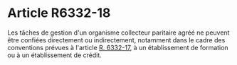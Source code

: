 # Article R6332-18

  
Les tâches de gestion d'un organisme collecteur paritaire agréé ne peuvent être confiées directement ou indirectement, notamment dans le cadre des conventions prévues à l'article [R. 6332-17][1], à un établissement de formation ou à un établissement de crédit.

 [1]: /affichCodeArticle.do?cidTexte=LEGITEXT000006072050&idArticle=LEGIARTI000018498538&dateTexte=&categorieLien=cid